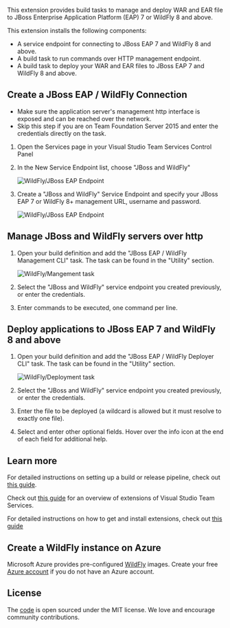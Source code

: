 This extension provides build tasks to manage and deploy WAR and EAR file to JBoss Enterprise Application Platform (EAP) 7 or WildFly 8 and above.

This extension installs the following components:
* A service endpoint for connecting to JBoss EAP 7 and WildFly 8 and above.
* A build task to run commands over HTTP management endpoint.
* A build task to deploy your WAR and EAR files to JBoss EAP 7 and WildFly 8 and above.

## Create a JBoss EAP / WildFly Connection
* Make sure the application server's management http interface is exposed and can be reached over the network.
* Skip this step if you are on Team Foundation Server 2015 and enter the credentials directly on the task.

1. Open the Services page in your Visual Studio Team Services Control Panel
1. In the New Service Endpoint list, choose "JBoss and WildFly"

   ![WildFly/JBoss EAP Endpoint](images/AddNewConnection.png)

1. Create a "JBoss and WildFly" Service Endpoint and specify your JBoss EAP 7 or WildFly 8+ management URL, username and password.

   ![WildFly/JBoss EAP Endpoint](images/WildFlyConnection.png)

## Manage JBoss and WildFly servers over http

1. Open your build definition and add the "JBoss EAP / WildFly Management CLI" task. The task can be found in the "Utility" section.

   ![WildFly/Mangement task](images/managementtask.png) 
  
1. Select the "JBoss and WildFly" service endpoint you created previously, or enter the credentials.
1. Enter commands to be executed, one command per line.

## Deploy applications to JBoss EAP 7 and WildFly 8 and above

1. Open your build definition and add the "JBoss EAP / WildFly Deployer CLI" task. The task can be found in the "Utility" section.

   ![WildFly/Deployment task](images/deploymenttask.png)

1. Select the "JBoss and WildFly" service endpoint you created previously, or enter the credentials.
1. Enter the file to be deployed (a wildcard is allowed but it must resolve to exactly one file).
1. Select and enter other optional fields.  Hover over the info icon at the end of each field for additional help.

## Learn more
For detailed instructions on setting up a build or release pipeline, check out [this guide](https://docs.microsoft.com/vsts/build-release/actions/ci-cd-part-1).

Check out [this guide](https://docs.microsoft.com/vsts/extend/overview) for an overview of extensions of Visual Studio Team Services.

For detailed instructions on how to get and install extensions, check out [this guide](https://docs.microsoft.com/vsts/marketplace/overview)

## Create a WildFly instance on Azure
Microsoft Azure provides pre-configured [WildFly](https://azuremarketplace.microsoft.com/marketplace/apps/category/compute?search=wildfly) images. Create your free [Azure account](https://azure.microsoft.com/en-us/free/) if you do not have an Azure account.

## License
The [code](https://github.com/Microsoft/vsts-jboss-wildfly) is open sourced under the MIT license. We love and encourage community contributions.
